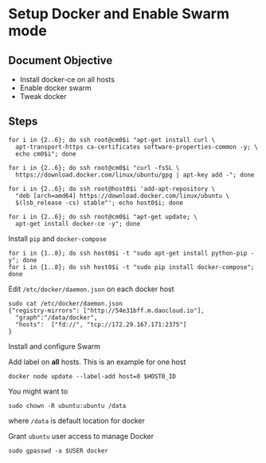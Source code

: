 # Setup Docker and Enable Swarm mode

## Document Objective
- Install docker-ce on all hosts
- Enable docker swarm
- Tweak docker

## Steps

```
for i in {2..6}; do ssh root@cm0$i "apt-get install curl \
  apt-transport-https ca-certificates software-properties-common -y; \
  echo cm0$i"; done
```

```
for i in {2..6}; do ssh root@cm0$i "curl -fsSL \
  https://download.docker.com/linux/ubuntu/gpg | apt-key add -"; done
```

```
for i in {2..6}; do ssh root@host0$i 'add-apt-repository \
  "deb [arch=amd64] https://download.docker.com/linux/ubuntu \
  $(lsb_release -cs) stable"'; echo host0$i; done
```

```
for i in {2..6}; do ssh root@cm0$i "apt-get update; \
  apt-get install docker-ce -y"; done
```

Install ```pip``` and ```docker-compose```

```
for i in {1..8}; do ssh host0$i -t "sudo apt-get install python-pip -y"; done
for i in {1..8}; do ssh host0$i -t "sudo pip install docker-compose"; done
```

Edit ```/etc/docker/daemon.json``` on each docker host

```
sudo cat /etc/docker/daemon.json
{"registry-mirrors": ["http://54e31bff.m.daocloud.io"],
  "graph":"/data/docker",
  "hosts":  ["fd://", "tcp://172.29.167.171:2375"]
}
```

Install and configure Swarm

Add label on __all__ hosts. This is an example for one host

```
docker node update --label-add host=0 $HOST0_ID
```

You might want to

```
sudo chown -R ubuntu:ubuntu /data
```

where ```/data``` is default location for docker

Grant ```ubuntu``` user access to manage Docker

```
sudo gpasswd -a $USER docker
```

